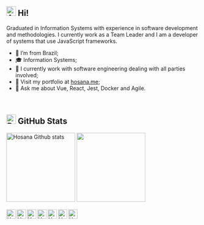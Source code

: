 ## <img src="https://raw.githubusercontent.com/Tarikul-Islam-Anik/Animated-Fluent-Emojis/master/Emojis/Smilies/Alien.png" alt="Alien" width="25" height="25" /> Hi!

Graduated in Information Systems with experience in software development and methodologies. I currently work as a Team Leader and I am a developer of systems that use JavaScript frameworks.

- 📍 I’m from Brazil;
- 🎓 Information Systems;
- 💼 I currently work with software engineering dealing with all parties involved;
- 🔎 Visit my portfolio at [hosana.me](https://www.hosana.me/);
- 💬  Ask me about Vue, React, Jest, Docker and Agile.

<div>
  
<br>  

 ## <img src="https://raw.githubusercontent.com/Tarikul-Islam-Anik/Animated-Fluent-Emojis/master/Emojis/Travel%20and%20places/Rocket.png" alt="Rocket" width="25" height="25" /> GitHub Stats

<img height="180em" src="https://github-readme-stats.vercel.app/api?username=hosanabarcelos&show=reviews,prs_merged_percentage&show_icons=true&hide_title=true&icon_color=2f69af&theme=transparent&text_color=F2F2F2&hide_border=true&title_color=ebecf0&include_all_commits=true" alt="Hosana Github stats" /> 
<img height="180em" src="https://github-readme-stats.vercel.app/api/top-langs?username=hosanabarcelos&theme=github_dark&layout=compact&langs_count=6&hide_border=true">

<br>
<br>

<a href="mailto:contato.hosanabarcelos@gmail.com">
  <img align="left" alt="Hosana's Gmail" width="24px" src="https://img.icons8.com/?size=48&id=qyRpAggnV0zH&format=png" />
</a>
<a href="https://www.linkedin.com/in/hosanabarcelos/">
  <img align="left" alt="Hosana's Linkedin" width="24px" src="https://img.icons8.com/?size=256&id=xuvGCOXi8Wyg&format=png" />
</a>
<a href="https://t.me/hosanabarcelos">
  <img align="left" alt="Hosana's Telegram" width="24px" src="https://img.icons8.com/?size=256&id=63306&format=png" />
</a>
<a href="https://gitlab.com/hosanabarcelos">
  <img align="left" alt="Hosana's Gitlab" width="24px" src="https://img.icons8.com/?size=256&id=34886&format=png" />
</a>
<a href="https://medium.com/@hosanabarcelos">
  <img align="left" alt="Hosana's Medium" width="24px" src="https://img.icons8.com/?size=256&id=35858&format=png" />
</a>
<a href="https://www.behance.net/hosanabarcelos">
  <img align="left" alt="Hosana's Behance" width="24px" src="https://img.icons8.com/?size=256&id=13655&format=png" />
</a>
<a href="https://discordapp.com/users/556515660675416068">
  <img align="left" alt="Hosana's Behance" width="24px" src="https://img.icons8.com/?size=256&id=65646&format=png" />
</a>

